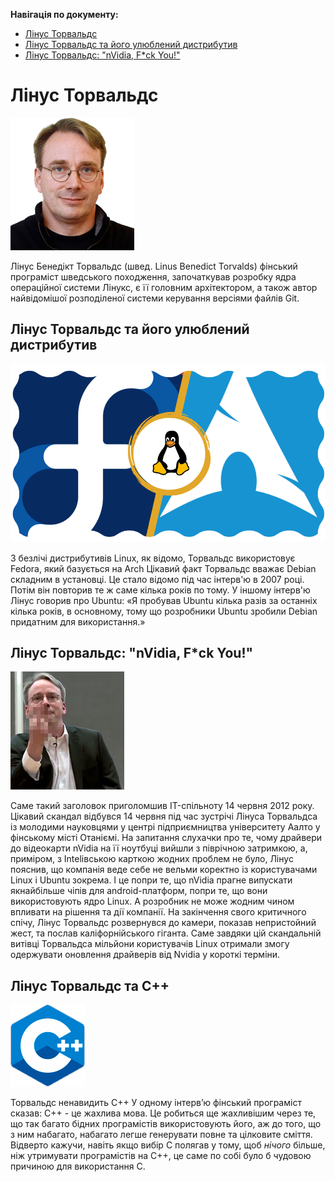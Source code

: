 **Навігація по документу:**
- [Лінус Торвальдс](https://github.com/207art207/KPI/edit/main/README.md#%D0%BB%D1%96%D0%BD%D1%83%D1%81-%D1%82%D0%BE%D1%80%D0%B2%D0%B0%D0%BB%D1%8C%D0%B4%D1%81)
- [Лінус Торвальдс та його улюблений дистрибутив](https://github.com/207art207/KPI/edit/main/README.md#%D0%BB%D1%96%D0%BD%D1%83%D1%81-%D1%82%D0%BE%D1%80%D0%B2%D0%B0%D0%BB%D1%8C%D0%B4%D1%81-%D1%82%D0%B0-%D0%B9%D0%BE%D0%B3%D0%BE-%D1%83%D0%BB%D1%8E%D0%B1%D0%BB%D0%B5%D0%BD%D0%B8%D0%B9-%D0%B4%D0%B8%D1%81%D1%82%D1%80%D0%B8%D0%B1%D1%83%D1%82%D0%B8%D0%B2)
- [Лінус Торвальдс: "nVidia, F*ck You!"](https://github.com/207art207/KPI/edit/main/README.md#%D0%BB%D1%96%D0%BD%D1%83%D1%81-%D1%82%D0%BE%D1%80%D0%B2%D0%B0%D0%BB%D1%8C%D0%B4%D1%81-%D1%82%D0%B0-%D0%B9%D0%BE%D0%B3%D0%BE-%D1%83%D0%BB%D1%8E%D0%B1%D0%BB%D0%B5%D0%BD%D0%B8%D0%B9-%D0%B4%D0%B8%D1%81%D1%82%D1%80%D0%B8%D0%B1%D1%83%D1%82%D0%B8%D0%B2)
# Лінус Торвальдс
 ![alt text](https://github.com/207art207/KPI/blob/main/%D0%A1%D0%BB%D0%BE%D0%B9%202.png) 
 
 Лінус Бенедікт Торвальдс (швед. Linus Benedict Torvalds) фінський програміст шведського походження, започаткував розробку ядра операційної системи Лінукс, є її головним архітектором, а також автор найвідомішої розподіленої системи керування версіями файлів Git.
 ## Лінус Торвальдс та його улюблений дистрибутив
 ![alt text](https://github.com/207art207/KPI/blob/main/fedora-vs-arch.png)
 
 З безлічі дистрибутивів Linux, як відомо, Торвальдс використовує  Fedora, який базується на Arch Цікавий факт Торвальдс вважає Debian складним в установці. Це стало відомо під час інтерв'ю в 2007 році. Потім він повторив те ж саме кілька років по тому. У іншому інтерв'ю Лінус говорив про Ubuntu: «Я пробував Ubuntu кілька разів за останніх кілька років, в основному, тому що розробники Ubuntu зробили Debian придатним для використання.»
 ## Лінус Торвальдс: "nVidia, F*ck You!"
 ![alt text](https://github.com/207art207/KPI/blob/main/33b8f1072de106fd52729f21db838c01.png)
 
 Саме такий заголовок приголомшив IT-спільноту 14 червня 2012 року. Цікавий скандал відбувся 14 червня під час зустрічі Лінуса Торвальдса  із молодими науковцями у центрі підприємництва університету Аалто у фінському місті Отаніємі. На запитання слухачки про те, чому драйвери до відеокарти nVidia на її ноутбуці вийшли з піврічною затримкою, а, приміром, з Intelівською карткою жодних проблем не було, Лінус пояснив, що компанія веде себе не вельми коректно із користувачами Linux і Ubuntu зокрема. І це попри те, що nVidia прагне випускати якнайбільше чіпів для android-платформ, попри те, що вони використовують ядро Linux. А розробник не може жодним чином впливати на рішення та дії компанії. 
На закінчення свого критичного спічу, Лінус Торвальдс розвернувся до камери, показав непристойний жест, та послав каліфорнійського гіганта.
Саме завдяки цій скандальній витівці Торвальдса мільйони користувачів Linux отримали змогу одержувати оновлення драйверів від Nvidia у короткі терміни.
## Лінус Торвальдс та C++
![alt text](https://github.com/207art207/KPI/blob/main/%D0%A1%D0%BB%D0%BE%D0%B9%203.png)

Торвальдс ненавидить C++ У одному інтерв’ю  фінський програміст  сказав: C++ - це жахлива мова.  Це робиться ще  жахливішим  через те, що так багато бідних програмістів 
використовують його, аж до того, що з ним набагато, набагато легше генерувати  повне та цілковите сміття. Відверто кажучи, навіть якщо вибір C полягав у тому, щоб *нічого* більше, ніж утримувати програмістів на C++, це саме по собі було б чудовою причиною для використання C.
